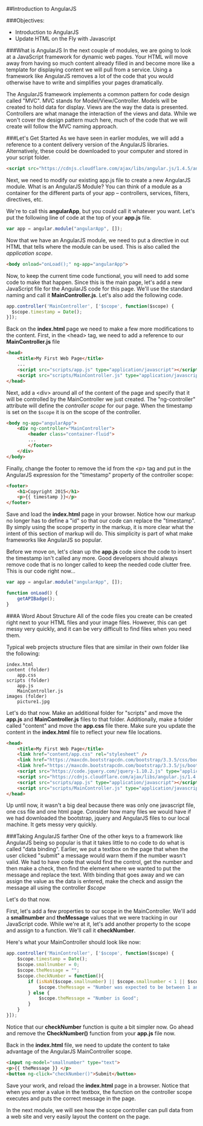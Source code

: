 ﻿##Introduction to AngularJS

###Objectives:
- Introduction to AngularJS
- Update HTML on the Fly with Javascript

###What is AngularJS
In the next couple of modules, we are going to look at a JavaScript framework for dynamic web pages. Your HTML will move away from having so much content already filled in and become more like a template for displaying content we will pull from a service. Using a framework like AngularJS removes a lot of the code that you would otherwise have to write and simplifies your pages dramatically.

The AngularJS framework implements a common pattern for code design called "MVC". MVC stands for Model/View/Controller. Models will be created to hold data for display. Views are the way the data is presented. Controllers are what manage the interaction of the views and data. While we won't cover the design pattern much here, much of the code that we will create will follow the MVC naming approach.

###Let's Get Started
As we have seen in earlier modules, we will add a reference to a content delivery version of the AngularJS libraries. Alternatively, these could be downloaded to your computer and stored in your script folder.

```html
<script src="https://cdnjs.cloudflare.com/ajax/libs/angular.js/1.4.5/angular.min.js"></script>
```

Next, we need to modify our existing app.js file to create a new AngularJS module. What is an AngularJS Module? You can think of a module as a container for the different parts of your app – controllers, services, filters, directives, etc.

We're to call this **angularApp**, but you could call it whatever you want. Let's put the following line of code at the top of your **app.js** file.

```Javascript
var app = angular.module("angularApp", []);
```

Now that we have an AngularJS module, we need to put a directive in out HTML that tells where the module can be used. This is also called the *application scope*. 

```html
<body onload="onLoad();" ng-app="angularApp">
```

Now, to keep the current time code functional, you will need to add some code to make that happen. Since this is the main page, let's add a new JavaScript file for the AngularJS code for this page. We'll use the standard naming and call it **MainController.js**. Let's also add the following code.

```JavaScript
app.controller('MainController', ['$scope', function($scope) { 
  $scope.timestamp = Date(); 
}]);
```

Back on the **index.html** page we need to make a few more modifications to the content. First, in the \<head> tag, we need to add a reference to our **MainController.js** file

<!-- mark:5 -->
```HTML
<head>
	<title>My First Web Page</title>
	...
	<script src="scripts/app.js" type="application/javascript"></script>
	<script src="scripts/MainController.js" type="application/javascript"></script>
</head>
```

Next, add a \<div> around all of the content of the page and specify that it will be controlled by the MainController we just created. The "ng-controller" attribute will define the *controller scope* for our page. When the timestamp is set on the `$scope` it is on the scope of the controller.

<!-- mark: 2 -->
```html
<body ng-app="angularApp">
	<div ng-controller="MainController">
		<header class="container-fluid">
		...
		</footer>
	</div>
</body>
```

Finally, change the footer to remove the id from the \<p> tag and put in the AngularJS expression for the "timestamp" property of the controller scope:

<!-- mark: 3 -->
```html
<footer>
	<h1>Copyright 2015</h1>
	<p>{{ timestamp }}</p>
</footer>
```

Save and load the **index.html** page in your browser. Notice how our markup no longer has to define a "id" so that our code can replace the "timestamp". By simply using the scope property in the markup, it is more clear what the intent of this section of markup will do. This simplicity is part of what make frameworks like AngularJS so popular.

Before we move on, let's clean up the **app.js** code since the code to insert the timestamp isn't called any more. Good developers should always remove code that is no longer called to keep the needed code clutter free. This is our code right now...

```JavaScript
var app = angular.module("angularApp", []);

function onLoad() {
    getAPIBadge();
}
```

###A Word About Structure
All of the code files you create can be created right next to your HTML files and your image files. However, this can get messy very quickly, and it can be very difficult to find files when you need them.

Typical web projects structure files that are similar in their own folder like the following:

	index.html
	content (folder)
		app.css
	scripts (folder)
		app.js
		MainController.js
	images (folder)
		picture1.jpg

Let's do that now. Make an additional folder for "scripts" and move the **app.js** and **MainController.js** files to that folder. Additionally, make a folder called "content" and move the **app.css** file there. Make sure you update the content in the **index.html** file to reflect your new file locations.

<!-- mark: 3,8,9 -->
```HTML
<head>
	<title>My First Web Page</title>
	<link href="content/app.css" rel="stylesheet" />
	<link href="https://maxcdn.bootstrapcdn.com/bootstrap/3.3.5/css/bootstrap.min.css" rel="stylesheet" />
	<link href="https://maxcdn.bootstrapcdn.com/bootstrap/3.3.5/js/bootstrap.min.jss" rel="text/javascript" />
	<script src="https://code.jquery.com/jquery-1.10.2.js" type="application/javascript"></script>
	<script src="https://cdnjs.cloudflare.com/ajax/libs/angular.js/1.4.5/angular.min.js"></script>
	<script src="scripts/app.js" type="application/javascript"></script>
	<script src="scripts/MainController.js" type="application/javascript"></script>
</head>

```

Up until now, it wasn't a big deal because there was only one javascript file, one css file and one html page. Consider how many files we would have if we had downloaded the bootstrap, jquery and AngularJS files to our local machine. It gets messy very quickly.

###Taking AngularJS farther
One of the other keys to a framework like AngularJS being so popular is that it takes little to no code to do what is called "data binding". Earlier, we put a textbox on the page that when the user clicked "submit" a message would warn them if the number wasn't valid. We had to have code that would find the control, get the number and then make a check, then find the element where we wanted to put the message and replace the text. With binding that goes away and we can assign the value as the data is entered, make the check and assign the message all using the controller *$scope*

Let's do that now.

First, let's add a few properties to our scope in the MainController. We'll add a **smallnumber** and **theMessage** values that we were tracking in our JavaScript code. While we're at it, let's add another property to the scope and assign to a function. We'll call it **checkNumber**.

Here's what your MainController should look like now:

<!-- mark: 3-11 -->
```JavaScript
app.controller('MainController', ['$scope', function($scope) { 
	$scope.timestamp = Date();
	$scope.smallnumber = 0;
	$scope.theMessage = "";
	$scope.checkNumber = function(){
		if (isNaN($scope.smallnumber) || $scope.smallnumber < 1 || $scope.smallnumber > 10) {
			$scope.theMessage = "Number was expected to be between 1 and 10";
		} else {
			$scope.theMessage = "Number is Good";
		}
	}
}]);
```
Notice that our **checkNumber** function is quite a bit simpler now. Go ahead and remove the **CheckNumber()** function from your **app.js** file now.

Back in the **index.html** file, we need to update the content to take advantage of the AngularJS MainController scope.

```html
<input ng-model="smallnumber" type="text">
<p>{{ theMessage }} </p>
<button ng-click="checkNumber()">Submit</button>
```

Save your work, and reload the **index.html** page in a browser. Notice that when you enter a value in the textbox, the function on the controller scope executes and puts the correct message in the page.

In the next module, we will see how the scope controller can pull data from a web site and very easily layout the content on the page.
